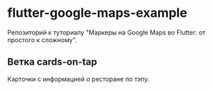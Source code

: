 # flutter-google-maps-example

Репозиторий к туториалу "Маркеры на Google Maps во Flutter: от простого к сложному".

## Ветка cards-on-tap

Карточки с информацией о ресторане по тэпу.